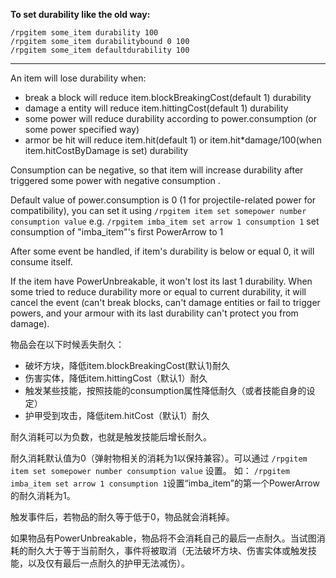 **To set durability like the old way:**

```
/rpgitem some_item durability 100
/rpgitem some_item durabilitybound 0 100
/rpgitem some_item defaultdurability 100
```
-------

An item will lose durability when:
* break a block will reduce item.blockBreakingCost(default 1) durability 
* damage a entity will reduce item.hittingCost(default 1) durability 
* some power will reduce durability according to power.consumption (or some power specified way)
* armor be hit will reduce item.hit(default 1) or item.hit*damage/100(when item.hitCostByDamage is set) durability

Consumption can be negative, so that item will increase durability after triggered some power with negative consumption .

Default value of power.consumption is 0 (1 for projectile-related power for compatibility), you can set it using
 `/rpgitem item set somepower number consumption value` 
e.g.
 `/rpgitem imba_item set arrow 1 consumption 1` set consumption of "imba_item"'s first PowerArrow to 1

After some event be handled, if item's durability is below or equal 0, it will consume itself.

If the item have PowerUnbreakable, it won't lost its last 1 durability. When some tried to reduce durability more or equal to current durability, it will cancel the event 
(can't break blocks, can't damage entities or fail to trigger powers, and your armour with its last durability can't protect you from damage). 

物品会在以下时候丢失耐久：
* 破坏方块，降低item.blockBreakingCost(默认1)耐久
* 伤害实体，降低item.hittingCost（默认1）耐久
* 触发某些技能，按照技能的consumption属性降低耐久（或者技能自身的设定）
* 护甲受到攻击，降低item.hitCost（默认1）耐久

耐久消耗可以为负数，也就是触发技能后增长耐久。

耐久消耗默认值为0（弹射物相关的消耗为1以保持兼容）。可以通过 `/rpgitem item set somepower number consumption value` 设置。
如：
`/rpgitem imba_item set arrow 1 consumption 1`设置“imba_item”的第一个PowerArrow的耐久消耗为1。

触发事件后，若物品的耐久等于低于0，物品就会消耗掉。

如果物品有PowerUnbreakable，物品将不会消耗自己的最后一点耐久。当试图消耗的耐久大于等于当前耐久，事件将被取消（无法破坏方块、伤害实体或触发技能，以及仅有最后一点耐久的护甲无法减伤）。

